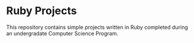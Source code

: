 # Ruby Projects

This repository contains simple projects written in Ruby completed during an undergradate Computer Science Program.
